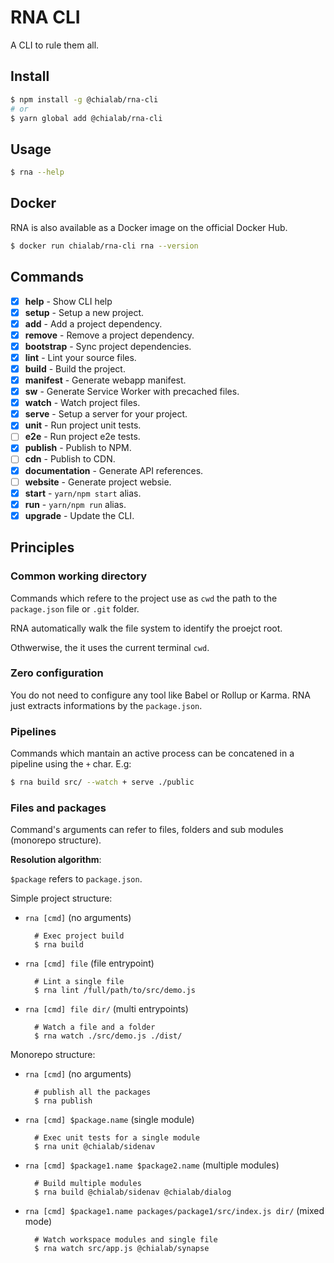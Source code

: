 # RNA CLI

A CLI to rule them all.

## Install
```sh
$ npm install -g @chialab/rna-cli
# or
$ yarn global add @chialab/rna-cli
```

## Usage
```sh
$ rna --help
```

## Docker

RNA is also available as a Docker image on the official Docker Hub.

```bash
$ docker run chialab/rna-cli rna --version
```

## Commands

* [x] **help** - Show CLI help
* [x] **setup** - Setup a new project.
* [x] **add** - Add a project dependency.
* [x] **remove** - Remove a project dependency.
* [x] **bootstrap** - Sync project dependencies.
* [x] **lint** - Lint your source files.
* [x] **build** - Build the project.
* [x] **manifest** - Generate webapp manifest.
* [x] **sw** - Generate Service Worker with precached files.
* [x] **watch** - Watch project files.
* [x] **serve** - Setup a server for your project.
* [x] **unit** - Run project unit tests.
* [ ] **e2e** - Run project e2e tests.
* [x] **publish** - Publish to NPM.
* [ ] **cdn** - Publish to CDN.
* [x] **documentation** - Generate API references.
* [ ] **website** - Generate project websie.
* [x] **start** - `yarn/npm start` alias.
* [x] **run** - `yarn/npm run` alias.
* [x] **upgrade** - Update the CLI.

## Principles

### Common working directory

Commands which refere to the project use as `cwd` the path to the `package.json` file or `.git` folder.

RNA automatically walk the file system to identify the proejct root.

Othwerwise, the it uses the current terminal `cwd`.

### Zero configuration

You do not need to configure any tool like Babel or Rollup or Karma. RNA just extracts informations by the `package.json`.

### Pipelines

Commands which mantain an active process can be concatened in a pipeline using the `+` char. E.g:

```sh
$ rna build src/ --watch + serve ./public
```

### Files and packages
Command's arguments can refer to files, folders and sub modules (monorepo structure).

**Resolution algorithm**:

`$package` refers to `package.json`.

Simple project structure:

* `rna [cmd]` (no arguments)

        # Exec project build
        $ rna build

* `rna [cmd] file` (file entrypoint)

        # Lint a single file
        $ rna lint /full/path/to/src/demo.js

* `rna [cmd] file dir/` (multi entrypoints)

        # Watch a file and a folder
        $ rna watch ./src/demo.js ./dist/


Monorepo structure:

* `rna [cmd]` (no arguments)

        # publish all the packages
        $ rna publish

* `rna [cmd] $package.name` (single module)

        # Exec unit tests for a single module
        $ rna unit @chialab/sidenav

* `rna [cmd] $package1.name $package2.name` (multiple modules)

        # Build multiple modules
        $ rna build @chialab/sidenav @chialab/dialog

* `rna [cmd] $package1.name packages/package1/src/index.js dir/` (mixed mode)

        # Watch workspace modules and single file
        $ rna watch src/app.js @chialab/synapse

